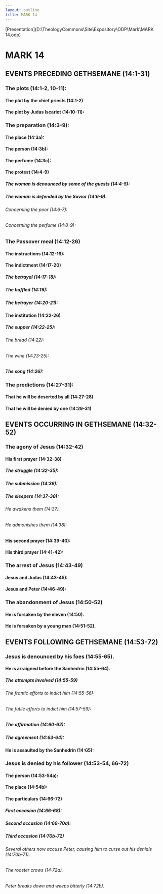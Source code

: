 ```yaml
---
layout: outline
title: MARK 14
---
```

[Presentation](D:\TheologyCommons\Site\Expository\ODP\Mark\MARK 14.odp)
# MARK 14
## EVENTS PRECEDING GETHSEMANE (14:1-31) 
###  The plots (14:1-2, 10-11): 
####  The plot by the chief priests (14:1-2) 
####  The plot by Judas Iscariot (14:10-11): 
###  The preparation (14:3-9): 
####  The place (14:3a): 
####  The person (14:3b): 
####  The perfume (14:3c): 
####  The protest (14:4-9) 
#####  The woman is denounced by some of the guests (14:4-5): 
#####  The woman is defended by the Savior (14:6-9). 
######  Concerning the poor (14:6-7): 
######  Concerning the perfume (14:8-9): 
###  The Passover meal (14:12-26) 
####  The instructions (14:12-16): 
####  The indictment (14:17-20) 
#####  The betrayal (14:17-18):
#####  The baffled (14:19): 
#####  The betrayer (14:20-21): 
####  The institution (14:22-26) 
#####  The supper (14:22-25): 
######  The bread (14:22): 
######  The wine (14:23-25): 
#####  The song (14:26): 
###  The predictions (14:27-31): 
####  That he will be deserted by all (14:27-28) 
####  That he will be denied by one (14:29-31) 
## EVENTS OCCURRING IN GETHSEMANE (14:32-52) 
###  The agony of Jesus (14:32-42) 
####  His first prayer (14:32-38) 
#####  The struggle (14:32-35): 
#####  The submission (14:36): 
#####  The sleepers (14:37-38): 
######  He awakens them (14:37). 
######  He admonishes them (14:38): 
####  His second prayer (14:39-40): 
####  His third prayer (14:41-42): 
###  The arrest of Jesus (14:43-49) 
####  Jesus and Judas (14:43-45): 
####  Jesus and Peter (14:46-49): 
###  The abandonment of Jesus (14:50-52) 
####  He is forsaken by the eleven (14:50). 
####  He is forsaken by a young man (14:51-52). 
## EVENTS FOLLOWING GETHSEMANE (14:53-72) 
###  Jesus is denounced by his foes (14:55-65). 
####  He is arraigned before the Sanhedrin (14:55-64). 
#####  The attempts involved (14:55-59) 
######  The frantic efforts to indict him (14:55-56): 
######  The futile efforts to indict him (14:57-59): 
#####  The affirmation (14:60-62): 
#####  The agreement (14:63-64): 
####  He is assaulted by the Sanhedrin (14:65): 
###  Jesus is denied by his follower (14:53-54, 66-72) 
####  The person (14:53-54a): 
####  The place (14:54b): 
####  The particulars (14:66-72) 
#####  First occasion (14:66-68): 
#####  Second occasion (14:69-70a): 
#####  Third occasion (14:70b-72) 
######  Several others now accuse Peter, causing him to curse out his denials (14:70b-71). 
######  The rooster crows (14:72a). 
######  Peter breaks down and weeps bitterly (14:72b). 
